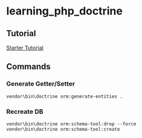 # learning_php_doctrine

## Tutorial

[Starter Tutorial](https://www.doctrine-project.org/projects/doctrine-orm/en/current/tutorials/getting-started.html)

## Commands

### Generate Getter/Setter

`vendor\bin\doctrine orm:generate-entities .`

### Recreate DB

```
vendor\bin\doctrine orm:schema-tool:drop --force
vendor\bin\doctrine orm:schema-tool:create
```
